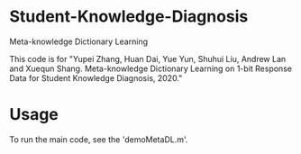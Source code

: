# Student-Knowledge-Diagnosis
Meta-knowledge Dictionary Learning  

This code is for "Yupei Zhang, Huan Dai, Yue Yun, Shuhui Liu, Andrew Lan and Xuequn Shang. Meta-knowledge Dictionary Learning on 1-bit Response Data for Student Knowledge Diagnosis, 2020."


# Usage 
To run the main code, see the  'demoMetaDL.m'.
